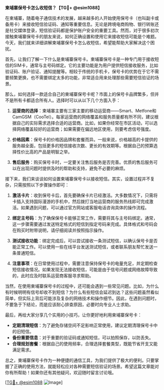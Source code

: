 **柬埔寨保号卡怎么收短信？【TG💪+ @esim1088】**

在柬埔寨，随着电子通信技术的发展，越来越多的人开始使用保号卡（也叫副卡或备用卡）来接收短信验证码、通知等重要信息。无论是跨境电商购物、银行转账还是社交媒体登录，短信验证码都是保护账户安全的重要工具。然而，对于很多初次接触柬埔寨保号卡的朋友来说，如何正确设置和使用它来接收短信可能是个难题。今天，我们就来详细讲解柬埔寨保号卡怎么收短信，希望能帮助大家解决这个困扰。

首先，让我们了解一下什么是柬埔寨保号卡。柬埔寨保号卡是一种专门用于接收短信的SIM卡，通常与主号码绑定。它的主要功能是为用户提供短信接收服务，比如验证码、账户验证、通知提醒等。相较于传统的手机卡，保号卡的优势在于它不需要频繁更换，也不需要绑定太多的功能，非常适合用来处理那些需要短信验证的场景。

那么，如何选择一款适合自己的柬埔寨保号卡呢？市面上的保号卡品牌繁多，但并不是所有卡都适合所有人。选择时可以从以下几个方面入手：

1. **运营商的选择**：柬埔寨主要有三家主要的移动运营商——Smart、Metfone和CamGSM（CooTel）。每家运营商的网络覆盖和服务质量都有所不同，建议根据自己的实际需求选择合适的运营商。比如，如果你经常在市区活动，可以选择网络覆盖较好的运营商；如果需要在偏远地区使用，则要考虑信号强度。

2. **价格因素**：保号卡的价格因品牌和套餐而异。一般来说，价格越高的卡提供的服务越全面，包括更多的短信接收次数、更长的有效期等。根据自己的预算选择性价比高的产品是明智之举。

3. **售后服务**：购买保号卡时，一定要关注售后服务是否完善。优质的售后服务可以在出现问题时提供及时的帮助和支持，避免不必要的麻烦。

接下来，我们来谈谈如何设置柬埔寨保号卡以接收短信。其实，设置过程并不复杂，只需按照以下步骤操作即可：

1. **激活卡片**：收到保号卡后，首先要确保卡片已经激活。大多数情况下，只需将卡插入支持国际漫游的手机中，然后拨打当地运营商的服务热线即可完成激活。如果遇到问题，可以通过官方网站或客服电话咨询具体的操作流程。

2. **绑定主号码**：为了确保保号卡能够正常工作，需要将其与主号码绑定。通常，这一步骤需要通过发送特定格式的短信到指定号码来完成。具体格式和号码会在购买时附带说明，请仔细阅读并按照指示操作。

3. **测试接收功能**：绑定完成后，可以尝试接收一条测试短信，以确认保号卡是否能正常工作。可以使用一些在线平台发送测试短信，或者联系朋友帮忙发送一条普通短信。

4. **注意事项**：在日常使用过程中，需要注意保持保号卡的电量充足，并定期检查短信接收情况。如果发现无法接收短信，可能是由于信号问题或网络故障导致的，此时应及时联系运营商客服寻求帮助。

当然，在使用柬埔寨保号卡的过程中，还可能会遇到一些常见问题。比如，为什么有时候明明有信号却收不到短信？为什么有些短信会延迟到达？这些问题虽然看似简单，但实际上背后可能涉及复杂的网络技术和操作细节。因此，在遇到问题时，不要急于下结论，而是应该耐心排查原因，必要时向专业人士求助。

最后，再给大家分享几个实用的小技巧，让你更好地利用柬埔寨保号卡：

- **定期清理短信**：为了避免存储空间不足影响正常使用，建议定期清理保号卡中的旧短信。
- **备份重要信息**：对于重要的验证码或通知短信，可以拍照保存，以防丢失。
- **合理规划套餐**：根据自己的使用频率，合理选择套餐类型，既能节省开支又能满足需求。

总之，柬埔寨保号卡作为一种便捷的通信工具，为我们提供了极大的便利。只要掌握了正确的使用方法，就能轻松应对各种需要短信验证的场景。希望这篇文章能对你有所帮助！如果你还有其他疑问，欢迎随时留言讨论哦。

[[TG💪+ @esim1088](https://t.me/s/esim1088) ![Image](https://i.postimg.cc/4NQfJmqS/Snipaste-2025-05-13-00-14-12.png)]